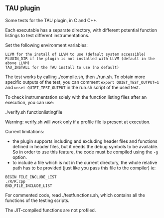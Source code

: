 ## TAU plugin 

Some tests for the TAU plugin, in C and C++.

Each executable has a separate directory, with different potential function listings to test different instrumentations.

Set the following environment variables:
```
LLVM for the install of LLVM to use (default system accessible)
PLUGIN_DIR if the plugin is not installed with LLVM (default in the above LLVM)
TAU_INSTALL for the TAU install to use (no default)
```

The test works by calling ./compile.sh, then ./run.sh. To obtain more specific outputs of the test, you can comment `export QUIET_TEST_OUTPUT=1` and `unset QUIET_TEST_OUTPUT` in the run.sh script of the used test.

To check instrumentation solely with the function listing files after an execution, you can use: 

./verify.sh functionlistingfile

Warning: verify.sh will work only if a profile file is present at execution. 

Current limitations:

 * the plugin supports including and excluding header files and functions defined in header files, but it needs the debug symbols to be available. So in order to use this feature, the code must be compiled using the `-g` option.
 * to include a file which is not in the current directory, the whole relative path has to be provided (just like you pass this file to the compiler) ie:

```
BEGIN_FILE_INCLUDE_LIST
./R/R.cpp
END_FILE_INCLUDE_LIST
```

For commented code, read ./testfunctions.sh, which contains all the functions of the testing scripts.

The JIT-compiled functions are not profiled.
